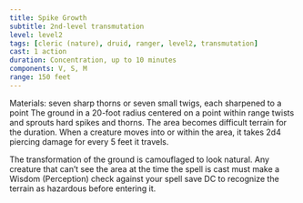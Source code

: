 ```yaml
---
title: Spike Growth
subtitle: 2nd-level transmutation
level: level2
tags: [cleric (nature), druid, ranger, level2, transmutation]
cast: 1 action
duration: Concentration, up to 10 minutes
components: V, S, M
range: 150 feet
---
```

Materials: seven sharp thorns or seven small twigs, each sharpened to a point
The ground in a 20-foot radius centered on a point within range twists and sprouts hard spikes and thorns. The area becomes difficult terrain for the duration. When a creature moves into or within the area, it takes 2d4 piercing damage for every 5 feet it travels.

The transformation of the ground is camouflaged to look natural. Any creature that can’t see the area at the time the spell is cast must make a Wisdom (Perception) check against your spell save DC to recognize the terrain as hazardous before entering it.